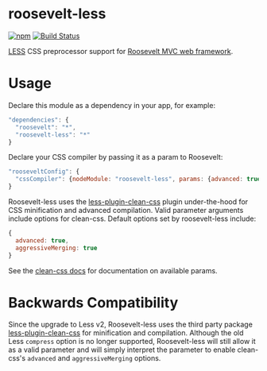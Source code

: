 roosevelt-less
===
[![npm](https://img.shields.io/npm/v/roosevelt-less.svg)](https://www.npmjs.com/package/roosevelt-less) [![Build Status](https://travis-ci.org/rooseveltframework/roosevelt-less.svg?branch=master)](https://travis-ci.org/rooseveltframework/roosevelt-less)

[LESS](http://lesscss.org) CSS preprocessor support for [Roosevelt MVC web framework](https://github.com/rooseveltframework/roosevelt).

Usage
===

Declare this module as a dependency in your app, for example:

```js
"dependencies": {
  "roosevelt": "*",
  "roosevelt-less": "*"
}
```

Declare your CSS compiler by passing it as a param to Roosevelt:

```js
"rooseveltConfig": {
  "cssCompiler": {nodeModule: "roosevelt-less", params: {advanced: true, aggressiveMerging: true}}
}
```

Roosevelt-less uses the [less-plugin-clean-css](https://www.npmjs.com/package/less-plugin-clean-css) plugin under-the-hood for CSS minification and advanced compilation. Valid parameter arguments include options for clean-css. Default options set by roosevelt-less include:

```js
{
  advanced: true,
  aggressiveMerging: true
}
```

See the [clean-css docs](https://github.com/jakubpawlowicz/clean-css) for documentation on available params.

Backwards Compatibility
===

Since the upgrade to Less v2, Roosevelt-less uses the third party package [less-plugin-clean-css](https://www.npmjs.com/package/less-plugin-clean-css) for minification and compilation. Although the old Less `compress` option is no longer supported, Roosevelt-less will still allow it as a valid parameter and will simply interpret the parameter to enable clean-css's `advanced` and `aggressiveMerging` options.
